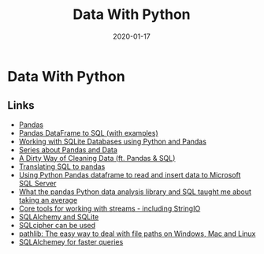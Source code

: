 ﻿---
date: "2020-01-17"
title: "Data With Python"
---

<!-- markdownlint-disable MD025 -->
# Data With Python
<!-- markdownlint-enable MD025 -->

## Links

* [Pandas](https://pandas.pydata.org/)
* [Pandas DataFrame to SQL (with examples)](https://datatofish.com/pandas-dataframe-to-sql/)
* [Working with SQLite Databases using Python and Pandas](https://www.dataquest.io/blog/python-pandas-databases/)
* [Series about Pandas and Data](https://hackersandslackers.com/pandas-and-sqlalchemy)
* [A Dirty Way of Cleaning Data (ft. Pandas & SQL)](https://hackersandslackers.com/dirty-data-cleaning-pandas-sql/)
* [Translating SQL to pandas](http://sergilehkyi.com/translating-sql-to-pandas/)
* [Using Python Pandas dataframe to read and insert data to Microsoft SQL Server](https://tomaztsql.wordpress.com/2018/07/15/using-python-pandas-dataframe-to-read-and-insert-data-to-microsoft-sql-server/comment-page-1/)
* [What the pandas Python data analysis library and SQL taught me about taking an average](https://opensource.com/article/18/4/analyzing-data-python)
* [Core tools for working with streams - including StringIO](https://docs.python.org/3/library/io.html)
* [SQLAlchemy and SQLite](https://docs.sqlalchemy.org/en/13/dialects/sqlite.html)
* [SQLcipher can be used](https://www.zetetic.net/sqlcipher/)
* [pathlib: The easy way to deal with file paths on Windows, Mac and Linux](https://medium.com/@ageitgey/python-3-quick-tip-the-easy-way-to-deal-with-file-paths-on-windows-mac-and-linux-11a072b58d5f)
* [SQLAlchemey for faster queries](https://pythondata.com/quick-tip-sqlalchemy-for-mysql-and-pandas/)
